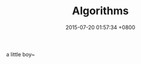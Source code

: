 ﻿---
layout: post
title: "Algorithms"
date: 2015-07-20 01:57:34 +0800
comments: true
categories: 
---
a little boy~